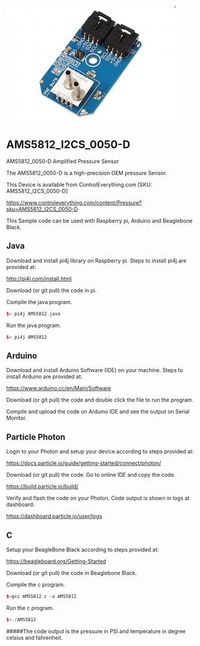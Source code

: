 [![AMS5812_I2CS_0050-D](AMS5812_I2CS_0050-D.png)](https://www.controleverything.com/content/Pressure?sku=AMS5812_I2CS_0050-D)
# AMS5812_I2CS_0050-D
AMS5812_0050-D Amplified Pressure Sensor 

The AMS5812_0050-D is a high-precision OEM pressure Sensor.

This Device is available from ControlEverything.com [SKU: AMS5812_I2CS_0050-D]

https://www.controleverything.com/content/Pressure?sku=AMS5812_I2CS_0050-D

This Sample code can be used with Raspberry pi, Arduino and Beaglebone Black.

## Java
Download and install pi4j library on Raspberry pi. Steps to install pi4j are provided at:

http://pi4j.com/install.html

Download (or git pull) the code in pi.

Compile the java program.
```cpp
$> pi4j AMS5812.java
```

Run the java program.
```cpp
$> pi4j AMS5812
```

## Arduino
Download and install Arduino Software (IDE) on your machine. Steps to install Arduino are provided at:

https://www.arduino.cc/en/Main/Software

Download (or git pull) the code and double click the file to run the program.

Compile and upload the code on Arduino IDE and see the output on Serial Monitor.

## Particle Photon
Login to your Photon and setup your device according to steps provided at:

https://docs.particle.io/guide/getting-started/connect/photon/

Download (or git pull) the code. Go to online IDE and copy the code.

https://build.particle.io/build/

Verify and flash the code on your Photon. Code output is shown in logs at dashboard:

https://dashboard.particle.io/user/logs

## C
Setup your BeagleBone Black according to steps provided at:
 
https://beagleboard.org/Getting-Started
 
Download (or git pull) the code in Beaglebone Black.

Compile the c program.
```cpp
$>gcc AMS5812.c -o AMS5812
```
Run the c program.
```cpp
$>./AMS5812
```
#####The code output is the pressure in PSI and temperature in degree celsius and fahrenheit.
